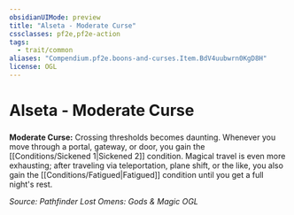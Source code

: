 ```yaml
---
obsidianUIMode: preview
title: "Alseta - Moderate Curse"
cssclasses: pf2e,pf2e-action
tags:
  - trait/common
aliases: "Compendium.pf2e.boons-and-curses.Item.BdV4uubwrn0KgD8H"
license: OGL
---
```

# Alseta - Moderate Curse

### 






**Moderate Curse:** Crossing thresholds becomes daunting. Whenever you move through a portal, gateway, or door, you gain the [[Conditions/Sickened 1|Sickened 2]] condition. Magical travel is even more exhausting; after traveling via teleportation, plane shift, or the like, you also gain the [[Conditions/Fatigued|Fatigued]] condition until you get a full night's rest.

*Source: Pathfinder Lost Omens: Gods & Magic*
*OGL*